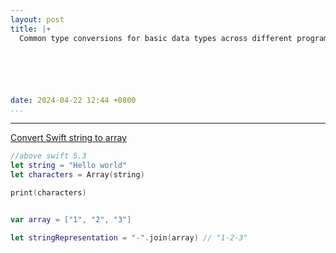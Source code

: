 ```yaml
---
layout: post
title: |+
  Common type conversions for basic data types across different programming languages.






date: 2024-04-22 12:44 +0800
...
```

---


[Convert Swift string to array](https://stackoverflow.com/questions/25921204/convert-swift-string-to-array)

```swift
//above swift 5.3
let string = "Hello world"
let characters = Array(string)

print(characters)
```

```swift

var array = ["1", "2", "3"]

let stringRepresentation = "-".join(array) // "1-2-3"

```
